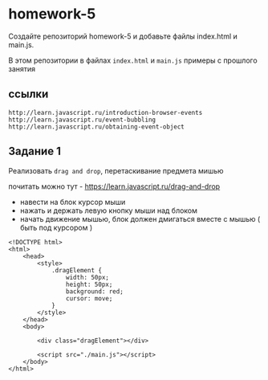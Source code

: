 # homework-5

Создайте репозиторий homework-5 и добавьте файлы index.html и main.js.


В этом репозитории в файлах `index.html` и `main.js` примеры с прошлого занятия


## ссылки 
```
http://learn.javascript.ru/introduction-browser-events
http://learn.javascript.ru/event-bubbling
http://learn.javascript.ru/obtaining-event-object
```


## Задание 1

Реализовать `drag and drop`, перетаскивание предмета мишью

почитать можно тут - https://learn.javascript.ru/drag-and-drop

* навести на блок курсор мыши
* нажать и держать левую кнопку мыши над блоком
* начать движение мышью, блок должен дмигаться вместе с мышью ( быть под курсором )

```
<!DOCTYPE html>
<html>
    <head>
        <style>
            .dragElement {
                width: 50px;
                height: 50px;
                background: red;
                cursor: move;
            }
        </style>
    </head>
    <body>

        <div class="dragElement"></div>

        <script src="./main.js"></script>
    </body>
</html>
```
